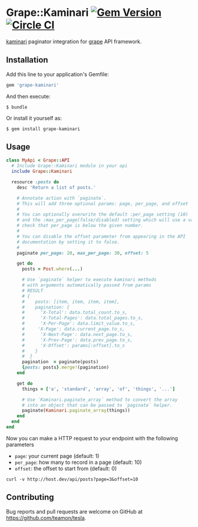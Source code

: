 # Grape::Kaminari [![Gem Version](https://badge.fury.io/rb/grape-kaminari.png)](http://badge.fury.io/rb/grape-kaminari) [![Circle CI](https://circleci.com/gh/monterail/grape-kaminari.png?style=shield)](https://circleci.com/gh/monterail/grape-kaminari)

[kaminari](https://github.com/amatsuda/kaminari) paginator integration for [grape](https://github.com/intridea/grape) API framework.

## Installation

Add this line to your application's Gemfile:

```ruby
gem 'grape-kaminari'
```

And then execute:

```
$ bundle
```

Or install it yourself as:

```
$ gem install grape-kaminari
```

## Usage

```ruby
class MyApi < Grape::API
  # Include Grape::Kaminari module in your api
  include Grape::Kaminari

  resource :posts do
    desc 'Return a list of posts.'

    # Annotate action with `paginate`.
    # This will add three optional params: page, per_page, and offset
    #
    # You can optionally overwrite the default :per_page setting (10)
    # and the :max_per_page(false/disabled) setting which will use a validator to
    # check that per_page is below the given number.
    #
    # You can disable the offset parameter from appearing in the API
    # documentation by setting it to false.
    #
    paginate per_page: 20, max_per_page: 30, offset: 5

    get do
      posts = Post.where(...)

      # Use `paginate` helper to execute kaminari methods
      # with arguments automatically passed from params
      # RESULT
      # {
      #    posts: [item, item, item, item],
      #    pagination: {
      #      'X-Total': data.total_count.to_s,
      #      'X-Total-Pages': data.total_pages.to_s,
      #      'X-Per-Page': data.limit_value.to_s,
      #     'X-Page': data.current_page.to_s,
      #      'X-Next-Page': data.next_page.to_s,
      #      'X-Prev-Page': data.prev_page.to_s,
      #      'X-Offset': params[:offset].to_s
      #    }
      #  }
      pagination  = paginate(posts)
      {posts: posts}.merge!(pagination)
    end

    get do
      things = ['a', 'standard', 'array', 'of', 'things', '...']

      # Use `Kaminari.paginate_array` method to convert the array
      # into an object that can be passed to `paginate` helper.
      paginate(Kaminari.paginate_array(things))
    end
  end
end
```

Now you can make a HTTP request to your endpoint with the following parameters

- `page`: your current page (default: 1)
- `per_page`: how many to record in a page (default: 10)
- `offset`: the offset to start from (default: 0)

```
curl -v http://host.dev/api/posts?page=3&offset=10
```

## Contributing

Bug reports and pull requests are welcome on GitHub at https://github.com/teamon/tesla.
